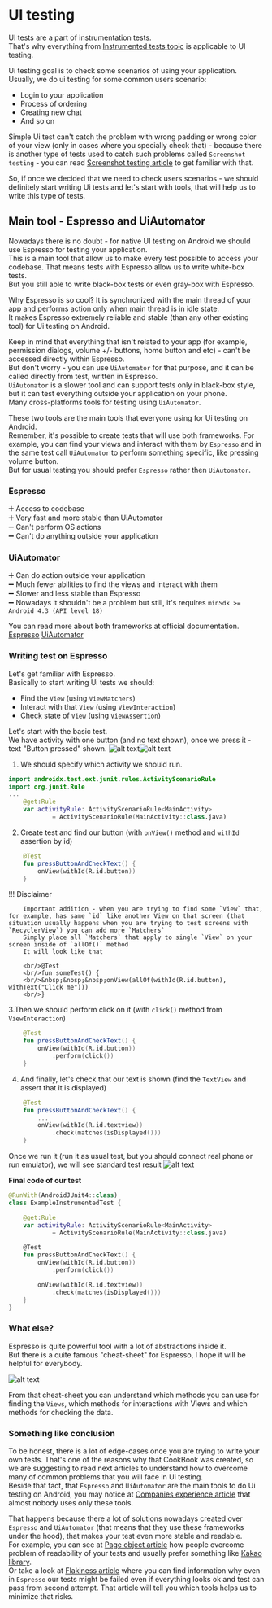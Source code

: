 # UI testing

UI tests are a part of instrumentation tests. <br/>
That's why everything from [Instrumented tests topic](https://android-ui-testing.github.io/Cookbook/basics/instrumented_testing_basics/) is applicable to UI testing.

Ui testing goal is to check some scenarios of using your application.<br/>
Usually, we do ui testing for some common users scenario:

* Login to your application
* Process of ordering 
* Creating new chat 
* And so on

Simple Ui test can't catch the problem with wrong padding or wrong color of your view (only in cases where you specially check that) - because there is another type of tests used to catch such problems called `Screenshot testing` - you can read [Screenshot testing article](https://android-ui-testing.github.io/Cookbook/basics/screenshot_testing/) to get familiar with that.<br/>

So, if once we decided that we need to check users scenarios - we should definitely start writing Ui tests and let's start with tools, that will help us to write this type of tests.

## Main tool - Espresso and UiAutomator

Nowadays there is no doubt - for native UI testing on Android we should use Espresso for testing your application.
<br/>This is a main tool that allow us to make every test possible to access your codebase. That means tests with Espresso allow us to write white-box tests.
<br/>But you still able to write black-box tests or even gray-box with Espresso.

Why Espresso is so cool? It is synchronized with the main thread of your app and performs action only when main thread is in idle state.
<br/>It makes Espresso extremely reliable and stable (than any other existing tool) for Ui testing on Android.

Keep in mind that everything that isn't related to your app (for example, permission dialogs, volume +/- buttons, home button and etc) - can't be accessed directly within Espresso.
<br/>But don't worry - you can use `UiAutomator` for that purpose, and it can be called directly from test, written in Espresso.
<br/>`UiAutomator` is a slower tool and can support tests only in black-box style, but it can test everything outside your application on your phone.
<br/>Many cross-platforms tools for testing using `UiAutomator`.

These two tools are the main tools that everyone using for Ui testing on Android. <br/>
Remember, it's possible to create tests that will use both frameworks. For example, you can find your views and interact with them by `Espresso` and in the same test call `UiAutomator` to perform something specific, like pressing volume button. <br/>
But for usual testing you should prefer `Espresso` rather then `UiAutomator`. 

### Espresso

➕ Access to codebase <br/>
➕ Very fast and more stable than UiAutomator <br/>
➖ Can't perform OS actions <br/>
➖ Can't do anything outside your application <br/>

### UiAutomator

➕ Can do action outside your application <br/>
➖ Much fewer abilities to find the views and interact with them <br/>
➖ Slower and less stable than Espresso <br/>
➖ Nowadays it shouldn't be a problem but still, it's requires `minSdk >= Android 4.3 (API level 18)` <br/>

You can read more about both frameworks at official documentation. [Espresso](https://developer.android.com/training/testing/espresso) [UiAutomator](https://developer.android.com/training/testing/ui-automator) 

### Writing test on Espresso

Let's get familiar with Espresso.
<br/>Basically to start writing Ui tests we should:

* Find the `View` (using `ViewMatchers`)
* Interact with that `View` (using `ViewInteraction`)
* Check state of `View` (using `ViewAssertion`)

Let's start with the basic test.
<br/>We have activity with one button (and no text shown), once we press it - text "Button pressed" shown.
![alt text](../images/ui_testing/ui_testing_button.png "First state")![alt text](../images/ui_testing/ui_testing_button_clicked.png "Second state")
1. We should specify which activity we should run.
```kotlin
import androidx.test.ext.junit.rules.ActivityScenarioRule
import org.junit.Rule
...
    @get:Rule
    var activityRule: ActivityScenarioRule<MainActivity>
            = ActivityScenarioRule(MainActivity::class.java)
```
2. Create test and find our button (with `onView()` method and `withId` assertion by id)
```kotlin
    @Test
    fun pressButtonAndCheckText() {
        onView(withId(R.id.button))
    }
```

!!! Disclaimer

        Important addition - when you are trying to find some `View` that, for example, has same `id` like another View on that screen (that situation usually happens when you are trying to test screens with `RecyclerView`) you can add more `Matchers`
        Simply place all `Matchers` that apply to single `View` on your screen inside of `allOf()` method
        It will look like that
        
        <br/>@Test
        <br/>fun someTest() {
        <br/>&nbsp;&nbsp;&nbsp;onView(allOf(withId(R.id.button), withText("Click me")))
        <br/>}

3.Then we should perform click on it (with `click()` method from `ViewInteraction`)
```kotlin
    @Test
    fun pressButtonAndCheckText() {
        onView(withId(R.id.button))
            .perform(click())
    }
```
4. And finally, let's check that our text is shown (find the `TextView` and assert that it is displayed)
```kotlin
    @Test
    fun pressButtonAndCheckText() {
        ...
        onView(withId(R.id.textview))
            .check(matches(isDisplayed()))
    }
```
Once we run it (run it as usual test, but you should connect real phone or run emulator), we will see standard test result
![alt text](../images/ui_testing/ui_testing_results.png "First state")

**Final code of our test**
```kotlin
@RunWith(AndroidJUnit4::class)
class ExampleInstrumentedTest {

    @get:Rule
    var activityRule: ActivityScenarioRule<MainActivity>
            = ActivityScenarioRule(MainActivity::class.java)

    @Test
    fun pressButtonAndCheckText() {
        onView(withId(R.id.button))
            .perform(click())

        onView(withId(R.id.textview))
            .check(matches(isDisplayed()))
    }
}
```

### What else?

Espresso is quite powerful tool with a lot of abstractions inside it. 
<br/>But there is a quite famous "cheat-sheet" for Espresso, I hope it will be helpful for everybody.

![alt text](../images/ui_testing/ui_testing_cheat_sheet.jpeg "Cheat sheet")

From that cheat-sheet you can understand which methods you can use for finding the `Views`, which methods for interactions with Views and which methods for checking the data.

### Something like conclusion

To be honest, there is a lot of edge-cases once you are trying to write your own tests. That's one of the reasons why that CookBook was created, so we are suggesting to read next articles to understand how to overcome many of common problems that you will face in Ui testing. <br/>
Beside that fact, that `Espresso` and `UiAutomator` are the main tools to do Ui testing on Android, you may notice at [Companies experience article](https://android-ui-testing.github.io/Cookbook/adoption/companies_experience/) that almost nobody uses only these tools.<br/>

That happens because there a lot of solutions nowadays created over `Espresso` and `UiAutomator` (that means that they use these frameworks under the hood), that makes your test even more stable and readable.<br/>
For example, you can see at [Page object article](https://android-ui-testing.github.io/Cookbook/practices/page_object/) how people overcome problem of readability of your tests and usually prefer something like [Kakao library](https://github.com/agoda-com/Kakao). <br/>
Or take a look at [Flakiness article](https://android-ui-testing.github.io/Cookbook/practices/flakiness/) where you can find information why even in `Espresso` our tests might be failed even if everything looks ok and test can pass from second attempt. That article will tell you which tools helps us to minimize that risks.